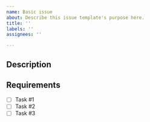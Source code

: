```yaml
---
name: Basic issue
about: Describe this issue template's purpose here.
title: ''
labels: ''
assignees: ''

---
```


## Description

## Requirements

- [ ] Task #1
- [ ] Task #2
- [ ] Task #3
